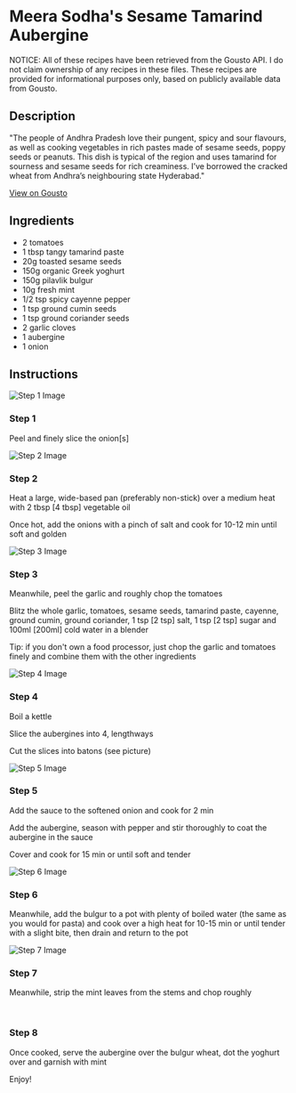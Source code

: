# Meera Sodha's Sesame Tamarind Aubergine

NOTICE: All of these recipes have been retrieved from the Gousto API. I do not claim ownership of any recipes in these files. These recipes are provided for informational purposes only, based on publicly available data from Gousto.

## Description

"The people of Andhra Pradesh love their pungent, spicy and sour flavours, as well as cooking vegetables in rich pastes made of sesame seeds, poppy seeds or peanuts. This dish is typical of the region and uses tamarind for sourness and sesame seeds for rich creaminess. I’ve borrowed the cracked wheat from Andhra’s neighbouring state Hyderabad."

[View on Gousto](https://www.gousto.co.uk/recipes/cookbook/meera-sodhas-sesame-tamarind-aubergine)

## Ingredients

- 2 tomatoes 
- 1 tbsp tangy tamarind paste 
- 20g toasted sesame seeds
- 150g organic Greek yoghurt
- 150g pilavlik bulgur 
- 10g fresh mint 
- 1/2 tsp spicy cayenne pepper
- 1 tsp ground cumin seeds
- 1 tsp ground coriander seeds
- 2 garlic cloves
- 1 aubergine 
- 1 onion

## Instructions

![Step 1 Image](https://production-media.gousto.co.uk/cms/recipe-step-image/566.-step-1-x200.jpg)

### Step 1

Peel and finely slice the onion<span class="text-danger">[s]</span>

![Step 2 Image](https://production-media.gousto.co.uk/cms/recipe-step-image/566.-step-2-x200.jpg)

### Step 2

Heat a large, wide-based pan (preferably non-stick) over a medium heat with 2 tbsp <span class="text-danger">[4 tbsp]</span> vegetable oil


Once hot, add the onions with a pinch of salt and cook for 10-12 min until soft and golden

![Step 3 Image](https://production-media.gousto.co.uk/cms/recipe-step-image/566.-step-3-x200.jpg)

### Step 3

Meanwhile, peel the garlic and roughly chop the tomatoes


Blitz the whole garlic, tomatoes, sesame seeds, tamarind paste, cayenne, ground cumin, ground coriander, 1 tsp <span class="text-danger">[2 tsp]</span> salt, 1 tsp <span class="text-danger">[2 tsp]</span> sugar and 100ml <span class="text-danger">[200ml]</span> cold water in a blender


Tip: if you don't own a food processor, just chop the garlic and tomatoes finely and combine them with the other ingredients&nbsp;

![Step 4 Image](https://production-media.gousto.co.uk/cms/recipe-step-image/566.-step-4-x200.jpg)

### Step 4

Boil a kettle&nbsp;


Slice&nbsp;the aubergines into 4, lengthways&nbsp;


Cut&nbsp;the slices into batons&nbsp;(see picture)

![Step 5 Image](https://production-media.gousto.co.uk/cms/recipe-step-image/566.-step-5-x200.jpg)

### Step 5

Add the sauce to the softened onion and cook for 2 min


Add the aubergine, season with pepper and stir thoroughly to coat the aubergine in the sauce


Cover and cook for 15 min or until soft and tender

![Step 6 Image](https://production-media.gousto.co.uk/cms/recipe-step-image/566.-step-6-x200.jpg)

### Step 6

Meanwhile, add the bulgur to a pot with plenty of boiled water (the same as you would for pasta) and cook over a high heat for 10-15 min or until tender with a slight bite, then drain and return to the pot

![Step 7 Image](https://production-media.gousto.co.uk/cms/recipe-step-image/566.-step-7-x200.jpg)

### Step 7

Meanwhile, strip the mint leaves from the stems and chop roughly


&nbsp;

### Step 8

Once cooked, serve the aubergine over the bulgur wheat, dot the yoghurt over and garnish with mint&nbsp;


Enjoy!

